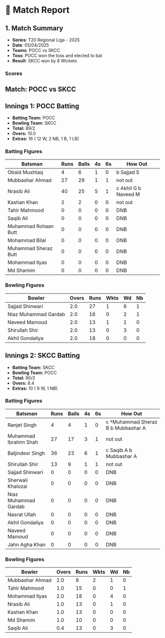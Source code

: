 # 🏏 Match Report

## 1. Match Summary

- **Series**: T20 Regional Liga - 2025  
- **Date**: 05/04/2025  
- **Teams**: POCC vs SKCC  
- **Toss**: POCC won the toss and elected to bat  
- **Result**: SKCC won by 8 Wickets  

### Scores
## Match: POCC vs SKCC

## Innings 1: POCC Batting

- **Batting Team:** POCC
- **Bowling Team:** SKCC
- **Total:** 89/2
- **Overs:** 10.0
- **Extras:** 16 ( 12 W, 2 NB, 1 B, 1 LB)

### Batting Figures

| Batsman | Runs | Balls | 4s | 6s | How Out |
|---------|------|-------|----|----|---------|
| Obaid Mushtaq | 4 | 6 | 1 | 0 | b Sajjad S |
| Mubbashar Ahmad | 27 | 29 | 1 | 1 | not out |
| Nrasib Ali | 40 | 25 | 5 | 1 | c Akhil G b Naveed M |
| Kashan Khan | 2 | 2 | 0 | 0 | not out |
| Tahir Mahmood | 0 | 0 | 0 | 0 | DNB |
| Saqib Ali | 0 | 0 | 0 | 0 | DNB |
| Muhammad Rohaan Butt | 0 | 0 | 0 | 0 | DNB |
| Mohammad Bilal | 0 | 0 | 0 | 0 | DNB |
| Muhammad Sheraz Butt | 0 | 0 | 0 | 0 | DNB |
| Mohammad Ilyas | 0 | 0 | 0 | 0 | DNB |
| Md Shamim | 0 | 0 | 0 | 0 | DNB |

### Bowling Figures

| Bowler | Overs | Runs | Wkts | Wd | Nb |
|--------|-------|------|------|----|----|
| Sajjad Shinwari | 2.0 | 27 | 1 | 6 | 1 |
| Niaz Muhammad Gardab | 2.0 | 16 | 0 | 2 | 1 |
| Naveed Mamoud | 2.0 | 13 | 1 | 1 | 0 |
| Shirullah Shir | 2.0 | 13 | 0 | 3 | 0 |
| Akhil Gondaliya | 2.0 | 18 | 0 | 0 | 0 |

## Innings 2: SKCC Batting

- **Batting Team:** SKCC
- **Bowling Team:** POCC
- **Total:** 90/2
- **Overs:** 8.4
- **Extras:** 10 ( 9 W, 1 NB)

### Batting Figures

| Batsman | Runs | Balls | 4s | 6s | How Out |
|---------|------|-------|----|----|---------|
| Ranjet Singh | 4 | 4 | 1 | 0 | c &#8224;Muhammad Sheraz B b Mubbashar A |
| Muhammad Ibrahim Shah | 27 | 17 | 3 | 1 | not out |
| Baljindesr Singh | 36 | 23 | 6 | 1 | c Saqib A b Mubbashar A |
| Shirullah Shir | 13 | 9 | 1 | 1 | not out |
| Sajjad Shinwari | 0 | 0 | 0 | 0 | DNB |
| Sherwali Khalozai | 0 | 0 | 0 | 0 | DNB |
| Niaz Muhammad Gardab | 0 | 0 | 0 | 0 | DNB |
| Nasrat Ullah | 0 | 0 | 0 | 0 | DNB |
| Akhil Gondaliya | 0 | 0 | 0 | 0 | DNB |
| Naveed Mamoud | 0 | 0 | 0 | 0 | DNB |
| Jahn Agha Khan | 0 | 0 | 0 | 0 | DNB |

### Bowling Figures

| Bowler | Overs | Runs | Wkts | Wd | Nb |
|--------|-------|------|------|----|----|
| Mubbashar Ahmad | 2.0 | 8 | 2 | 1 | 0 |
| Tahir Mahmood | 1.0 | 15 | 0 | 0 | 1 |
| Mohammad Ilyas | 2.0 | 18 | 0 | 4 | 0 |
| Nrasib Ali | 1.0 | 13 | 0 | 1 | 0 |
| Kashan Khan | 1.0 | 13 | 0 | 0 | 0 |
| Md Shamim | 1.0 | 10 | 0 | 0 | 0 |
| Saqib Ali | 0.4 | 13 | 0 | 3 | 0 |
